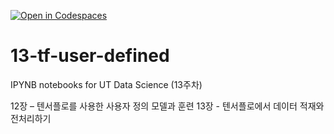 [![Open in Codespaces](https://classroom.github.com/assets/launch-codespace-2972f46106e565e64193e422d61a12cf1da4916b45550586e14ef0a7c637dd04.svg)](https://classroom.github.com/open-in-codespaces?assignment_repo_id=17441840)
# 13-tf-user-defined

IPYNB notebooks for UT Data Science (13주차)

12장 – 텐서플로를 사용한 사용자 정의 모델과 훈련
13장 - 텐서플로에서 데이터 적재와 전처리하기
